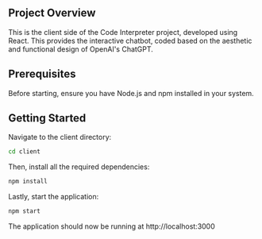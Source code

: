 
## Project Overview

This is the client side of the Code Interpreter project, developed using React. This provides the interactive chatbot, coded based on the aesthetic and functional design of OpenAI's ChatGPT.

## Prerequisites

Before starting, ensure you have Node.js and npm installed in your system.

## Getting Started

Navigate to the client directory:

```bash
cd client
```

Then, install all the required dependencies:

```bash
npm install
```

Lastly, start the application:

```bash
npm start
```

The application should now be running at http://localhost:3000
